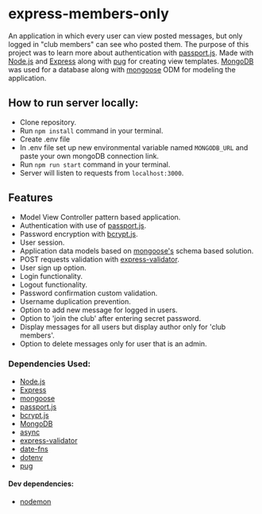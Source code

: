 # express-members-only

An application in which every user can view posted messages, but only logged in "club members" can see who posted them. The purpose of this project was to learn more about authentication with [passport.js](https://www.passportjs.org/). Made with [Node.js](https://nodejs.org/en/) and [Express](https://expressjs.com/) along with [pug](https://pugjs.org/language/plain-text.html) for creating view templates. [MongoDB](https://www.mongodb.com/) was used for a database along with [mongoose](https://mongoosejs.com/) ODM for modeling the application.



## How to run server locally:
- Clone repository.
- Run ``npm install`` command in your terminal.
- Create .env file
- In .env file set up new environmental variable named ``MONGODB_URL`` and paste your own mongoDB connection link.
- Run ``npm run start`` command in your terminal.
- Server will listen to requests from ``localhost:3000``.

## Features
- Model View Controller pattern based application.
- Authentication with use of [passport.js](https://www.passportjs.org/).
- Password encryption with [bcrypt.js](https://www.npmjs.com/package/bcryptjs).
- User session.
- Application data models based on [mongoose's](https://mongoosejs.com/) schema based solution.
- POST requests validation with [express-validator](https://express-validator.github.io/docs/).
- User sign up option.
- Login functionality.
- Logout functionality.
- Password confirmation custom validation.
- Username duplication prevention.
- Option to add new message for logged in users.
- Option to 'join the club' after entering secret password.
- Display messages for all users but display author only for 'club members'.
- Option to delete messages only for user that is an admin.

### Dependencies Used:
- [Node.js](https://nodejs.org/en/)
- [Express](https://expressjs.com/)
- [mongoose](https://mongoosejs.com/)
- [passport.js](https://www.passportjs.org/)
- [bcrypt.js](https://www.npmjs.com/package/bcryptjs)
- [MongoDB](https://www.mongodb.com/)
- [async](https://www.npmjs.com/package/async)
- [express-validator](https://express-validator.github.io/docs/)
- [date-fns](https://date-fns.org/)
- [dotenv](https://www.npmjs.com/package/dotenv)
- [pug](https://pugjs.org/language/plain-text.html)

#### Dev dependencies:
- [nodemon](https://www.npmjs.com/package/nodemon)
